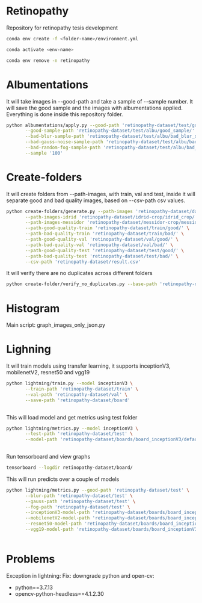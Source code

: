 # Retinopathy
Repository for retinopathy tesis development

```bash
conda env create -f <folder-name>/environment.yml

conda activate <env-name>

conda env remove -n retinopathy
```

# Albumentations

It will take images in --good-path and take a sample of --sample number. It will save the good sample and the images with albumentations applied.
Everything is done inside this repository folder.

```bash
python albumentations/apply.py --good-path 'retinopathy-dataset/test/good/' \
       --good-sample-path 'retinopathy-dataset/test/albu/good_sample/'  \
       --bad-blur-sample-path 'retinopathy-dataset/test/albu/bad_blur_sample/' \
       --bad-gauss-noise-sample-path 'retinopathy-dataset/test/albu/bad_gauss_noise_sample/' \
       --bad-random-fog-sample-path 'retinopathy-dataset/test/albu/bad_random_fog_sample/' \
       --sample '100'
```

# Create-folders 

It will create folders from --path-images, with train, val and test, inside it will separate good and bad quality images, based on --csv-path csv values.

```bash
python create-folders/generate.py --path-images 'retinopathy-dataset/dataset/' \
       --path-images-idrid 'retinopathy-dataset/idrid-crop/idrid_crop/' \
       --path-images-messidor 'retinopathy-dataset/messidor-crop/messidor_crop/' \
       --path-good-quality-train 'retinopathy-dataset/train/good/' \
       --path-bad-quality-train 'retinopathy-dataset/train/bad/' \
       --path-good-quality-val 'retinopathy-dataset/val/good/' \
       --path-bad-quality-val 'retinopathy-dataset/val/bad/' \
       --path-good-quality-test 'retinopathy-dataset/test/good/' \
       --path-bad-quality-test 'retinopathy-dataset/test/bad/' \
       --csv-path 'retinopathy-dataset/result.csv'
```
It will verify there are no duplicates across different folders

```bash
python create-folder/verify_no_duplicates.py --base-path 'retinopathy-dataset'
```

# Histogram

Main script: graph_images_only_json.py

# Lighning

It will train models using transfer learning, it supports inceptionV3, mobilenetV2, resnet50 and vgg19

```bash
python lightning/train.py --model inceptionV3 \
       --train-path 'retinopathy-dataset/train' \
       --val-path 'retinopathy-dataset/val' \
       --save-path 'retinopathy-dataset/board'
        
```

This will load model and get metrics using test folder

```bash
python lightning/metrics.py --model inceptionV3 \
       --test-path 'retinopathy-dataset/test' \
       --model-path 'retinopathy-dataset/boards/board_inceptionV3/default/0/checkpoints/model-inceptionV3-epoch=09.ckpt' 
        
```

Run tensorboard and view graphs


```bash
tensorboard --logdir retinopathy-dataset/board/
```

This will run predicts over a couple of models

```bash
python lightning/metrics.py --good-path 'retinopathy-dataset/test' \
       --blur-path 'retinopathy-dataset/test' \
       --gauss-path 'retinopathy-dataset/test' \
       --fog-path 'retinopathy-dataset/test' \
       --inceptionV3-model-path 'retinopathy-dataset/boards/board_inceptionV3/default/0/checkpoints/model-inceptionV3-epoch=09.ckpt' \
       --mobilenetV2-model-path 'retinopathy-dataset/boards/board_inceptionV3/default/0/checkpoints/model-inceptionV3-epoch=09.ckpt' \
       --resnet50-model-path 'retinopathy-dataset/boards/board_inceptionV3/default/0/checkpoints/model-inceptionV3-epoch=09.ckpt' \
       --vgg19-model-path 'retinopathy-dataset/boards/board_inceptionV3/default/0/checkpoints/model-inceptionV3-epoch=09.ckpt'
        
```

# Problems

Exception in lightning:
Fix: downgrade python and open-cv:
- python==3.7.13
- opencv-python-headless==4.1.2.30